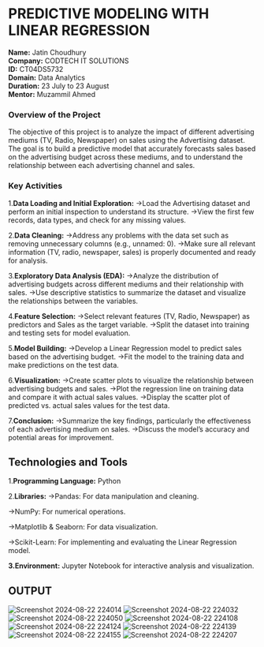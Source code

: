 # PREDICTIVE MODELING WITH LINEAR REGRESSION

**Name:** Jatin Choudhury  
**Company:** CODTECH IT SOLUTIONS  
**ID:** CT04DS5732  
**Domain:** Data Analytics  
**Duration:** 23 July to 23 August  
**Mentor:** Muzammil Ahmed

### Overview of the Project
The objective of this project is to analyze the impact of different advertising mediums (TV, Radio, Newspaper) on sales using the Advertising dataset. The goal is to build a predictive model that accurately forecasts sales based on the advertising budget across these mediums, and to understand the relationship between each advertising channel and sales.

### Key Activities
1.**Data Loading and Initial Exploration:**
->Load the Advertising dataset and perform an initial inspection to understand its structure.
->View the first few records, data types, and check for any missing values.

2.**Data Cleaning:**
->Address any problems with the data set such as removing unnecessary columns (e.g., unnamed: 0).
->Make sure all relevant information (TV, radio, newspaper, sales) is properly documented and ready for analysis.

3.**Exploratory Data Analysis (EDA):**
->Analyze the distribution of advertising budgets across different mediums and their relationship with sales.
->Use descriptive statistics to summarize the dataset and visualize the relationships between the variables.

4.**Feature Selection:**
->Select relevant features (TV, Radio, Newspaper) as predictors and Sales as the target variable.
->Split the dataset into training and testing sets for model evaluation.

5.**Model Building:**
->Develop a Linear Regression model to predict sales based on the advertising budget.
->Fit the model to the training data and make predictions on the test data.

6.**Visualization:**
->Create scatter plots to visualize the relationship between advertising budgets and sales.
->Plot the regression line on training data and compare it with actual sales values.
->Display the scatter plot of predicted vs. actual sales values for the test data.

7.**Conclusion:**
->Summarize the key findings, particularly the effectiveness of each advertising medium on sales.
->Discuss the model’s accuracy and potential areas for improvement.

## Technologies and Tools
1.**Programming Language:** Python

2.**Libraries:**
  ->Pandas: For data manipulation and cleaning.
  
  ->NumPy: For numerical operations.
  
  ->Matplotlib & Seaborn: For data visualization.
  
  ->Scikit-Learn: For implementing and evaluating the Linear Regression model.

**3.Environment:** Jupyter Notebook for interactive analysis and visualization.


## OUTPUT

![Screenshot 2024-08-22 224014](https://github.com/user-attachments/assets/7b909e51-69ad-4042-8ff1-a1db59353719)
![Screenshot 2024-08-22 224032](https://github.com/user-attachments/assets/d2a1f6ad-bc56-4d03-914c-2338d7abe99e)
![Screenshot 2024-08-22 224050](https://github.com/user-attachments/assets/aea0a47c-2798-4934-9603-cdde1a1e5d68)
![Screenshot 2024-08-22 224108](https://github.com/user-attachments/assets/50e1f3b7-afc7-414f-89ef-0cf72634014c)
![Screenshot 2024-08-22 224124](https://github.com/user-attachments/assets/cc74a5fa-a43f-4c89-afb8-e1569a58bd0d)
![Screenshot 2024-08-22 224139](https://github.com/user-attachments/assets/424ca7ef-04b9-4cc1-8d4e-dbb220543bbe)
![Screenshot 2024-08-22 224155](https://github.com/user-attachments/assets/59d4a9b6-45c8-4609-9478-4e7d3bcaba84)
![Screenshot 2024-08-22 224207](https://github.com/user-attachments/assets/56933f2c-a53a-496d-ae5c-568ba90a0bd7)

